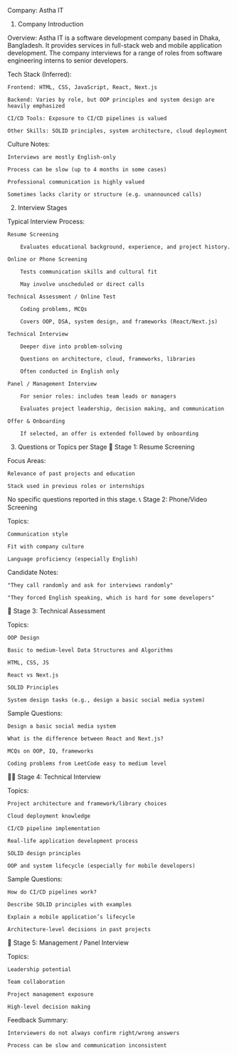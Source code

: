 Company: Astha IT
1. Company Introduction

Overview:
Astha IT is a software development company based in Dhaka, Bangladesh. It provides services in full-stack web and mobile application development. The company interviews for a range of roles from software engineering interns to senior developers.

Tech Stack (Inferred):

    Frontend: HTML, CSS, JavaScript, React, Next.js

    Backend: Varies by role, but OOP principles and system design are heavily emphasized

    CI/CD Tools: Exposure to CI/CD pipelines is valued

    Other Skills: SOLID principles, system architecture, cloud deployment

Culture Notes:

    Interviews are mostly English-only

    Process can be slow (up to 4 months in some cases)

    Professional communication is highly valued

    Sometimes lacks clarity or structure (e.g. unannounced calls)

2. Interview Stages

Typical Interview Process:

    Resume Screening

        Evaluates educational background, experience, and project history.

    Online or Phone Screening

        Tests communication skills and cultural fit

        May involve unscheduled or direct calls

    Technical Assessment / Online Test

        Coding problems, MCQs

        Covers OOP, DSA, system design, and frameworks (React/Next.js)

    Technical Interview

        Deeper dive into problem-solving

        Questions on architecture, cloud, frameworks, libraries

        Often conducted in English only

    Panel / Management Interview

        For senior roles: includes team leads or managers

        Evaluates project leadership, decision making, and communication

    Offer & Onboarding

        If selected, an offer is extended followed by onboarding

3. Questions or Topics per Stage
📄 Stage 1: Resume Screening

Focus Areas:

    Relevance of past projects and education

    Stack used in previous roles or internships

No specific questions reported in this stage.
📞 Stage 2: Phone/Video Screening

Topics:

    Communication style

    Fit with company culture

    Language proficiency (especially English)

Candidate Notes:

    "They call randomly and ask for interviews randomly"

    "They forced English speaking, which is hard for some developers"

🧠 Stage 3: Technical Assessment

Topics:

    OOP Design

    Basic to medium-level Data Structures and Algorithms

    HTML, CSS, JS

    React vs Next.js

    SOLID Principles

    System design tasks (e.g., design a basic social media system)

Sample Questions:

    Design a basic social media system

    What is the difference between React and Next.js?

    MCQs on OOP, IQ, frameworks

    Coding problems from LeetCode easy to medium level

👨‍💻 Stage 4: Technical Interview

Topics:

    Project architecture and framework/library choices

    Cloud deployment knowledge

    CI/CD pipeline implementation

    Real-life application development process

    SOLID design principles

    OOP and system lifecycle (especially for mobile developers)

Sample Questions:

    How do CI/CD pipelines work?

    Describe SOLID principles with examples

    Explain a mobile application’s lifecycle

    Architecture-level decisions in past projects

👥 Stage 5: Management / Panel Interview

Topics:

    Leadership potential

    Team collaboration

    Project management exposure

    High-level decision making

Feedback Summary:

    Interviewers do not always confirm right/wrong answers

    Process can be slow and communication inconsistent